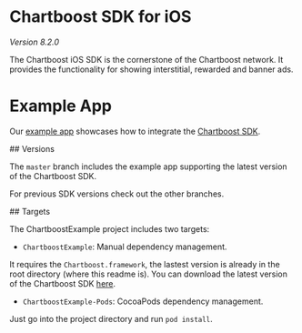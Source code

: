# Chartboost SDK for iOS

*Version 8.2.0*

The Chartboost iOS SDK is the cornerstone of the Chartboost network. It
provides the functionality for showing interstitial, rewarded and banner ads.

# Example App

Our [example app](http://github.com/ChartBoost/ios-sdk-example/) showcases how to integrate the [Chartboost SDK](https://answers.chartboost.com/en-us/child_article/ios). 

## Versions

The `master` branch includes the example app supporting the latest version of the Chartboost SDK.

For previous SDK versions check out the other branches.

## Targets

The ChartboostExample project includes two targets: 

- `ChartboostExample`: Manual dependency management. 

It requires the `Chartboost.framework`, the lastest version is already in the root directory (where this readme is).
You can download the latest version of the Chartboost SDK [here](http://www.chartboo.st/sdk/ios).

- `ChartboostExample-Pods`: CocoaPods dependency management. 

 Just go into the project directory and run `pod install`.
